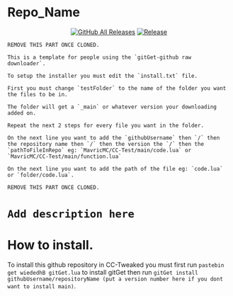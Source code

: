 # Repo_Name
<p align="center">
  <a href="https://github.com/MavricMC/CC-Test/releases/"><img src="https://img.shields.io/github/downloads/MavricMC/CC-Test/total.svg" alt="GitHub All Releases"/></a>
  <a href="https://github.com/MavricMC/CC-Test/releases/"><img src="https://img.shields.io/github/release/MavricMC/CC-Test.svg" alt="Release"/></a>
</p>

```
REMOVE THIS PART ONCE CLONED.

This is a template for people using the `gitGet-github raw downloader`.

To setup the installer you must edit the `install.txt` file.

First you must change `testFolder` to the name of the folder you want the files to be in.

The folder will get a `_main` or whatever version your downloading added on.

Repeat the next 2 steps for every file you want in the folder.

On the next line you want to add the `githubUsername` then `/` then the repository name then `/` then the version the `/` then the `pathToFileInRepo` eg: `MavricMC/CC-Test/main/code.lua` or `MavricMC/CC-Test/main/function.lua`

On the next line you want to add the path of the file eg: `code.lua` or `folder/code.lua`.

REMOVE THIS PART ONCE CLONED.
```

# `Add description here`

# How to install.

To install this github repository in CC-Tweaked you must first run `pastebin get wiededhB gitGet.lua` to install gitGet then run `gitGet install githubUsername/repositoryName (put a version number here if you dont want to install main)`.
